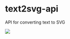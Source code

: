 # text2svg-api
API for converting text to SVG

<img src='https://morning-meadow-28244.herokuapp.com/?url=Hello%20world!' />

